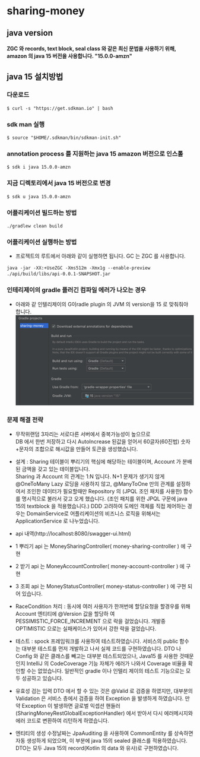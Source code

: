 # sharing-money
## java version
#### ZGC 와 records, text block, seal class 와 같은 최신 문법을 사용하기 위해, amazon 의 java 15 버전을 사용합니다. "15.0.0-amzn"
## java 15 설치방법
### 다운로드
```
$ curl -s "https://get.sdkman.io" | bash
```
### sdk man 실행
```
$ source "$HOME/.sdkman/bin/sdkman-init.sh"
```
### annotation process 를 지원하는 java 15 amazon 버전으로 인스톨
```
$ sdk i java 15.0.0-amzn
```
### 지금 디렉토리에서 java 15 버전으로 변경
```
$ sdk u java 15.0.0-amzn
```
### 어플리케이션 빌드하는 방법
```
./gradlew clean build
```
### 어플리케이션 실행하는 방법
- 프로젝트의 루트에서 아래와 같이 실행하면 됩니다. GC 는 ZGC 를 사용합니다.
```
java -jar -XX:+UseZGC -Xms512m -Xmx1g --enable-preview ./api/build/libs/api-0.0.1-SNAPSHOT.jar
```
### 인테리제이의 gradle 플러긴 컴파일 에러가 나오는 경우
- 아래와 같 인텔리제이의 G이radle plugin 의 JVM 의 version을 15 로 맞춰줘야 합니다.
![superkey](./images/intelliJ-Gradle-Setting.png)

### 문제 해결 전략
- 무작위랜덤 3자리는 서로다른 서버에서 중복가능성이 높으므로  
DB 에서 한번 저장하고 다시 AutoIncrease 된값을 얻어서 60글자(60진법) 숫자+문자의 조합으로 해시값을 만들어 토큰을 생성했습니다.

- 설계 : Sharing 테이블이 뿌리기의 핵심에 해당하는 테이블이며, Account 가 분배된 금액을 갖고 있는 테이블입니다.  
Sharing 과 Account 의 관계는 1:N 입니다.
N+1 문제가 생기지 않게 @OneToMany Lazy 로딩을 사용하지 않고, @ManyToOne 만의 관계를 설정하여서 
조인한 데이터가 필요할때만 Repository 의 (JPQL 조인 패치를 사용한) 함수를 명시적으로 불러서 갖고 오게 했습니다.
(조인 패치를 위한 JPQL 구문에 java 15의 textblock 을 적용했습니다.)
DDD 고려하여 도메인 객체를 직접 제어하는 경우는 DomainService로 어플리케이션의 비즈니스 로직을 위해서는 ApplicationService 로 
나누었습니다.

- api 내역(http://localhost:8080/swagger-ui.html)
- 1 뿌리기 api 는 MoneySharingController( money-sharing-controller
 ) 에 구현
- 2 받기 api 는 MoneyAccountController( money-account-controller
 ) 에 구현
- 3 조회 api 는 MoneyStatusController( money-status-controller
 ) 에 구현
되어 있습니다.

- RaceCondition 처리 : 동시에 여러 사용자가 한꺼번에 할당요청을 할경우를 위해 Account 엔티티에 @Version 값을 할당하 
여 PESSIMISTIC_FORCE_INCREMENT 으로 락을 걸었습니다. 개발중 OPTIMISTIC 으로는 실패케이스가 있어서 강한 락을 걸었습니다.
 
- 테스트 : spock 프레임워크를 사용하여 테스트하였습니다. 서비스의 public 함수는 대부분 테스트를 먼저 개발하고 나서 실제 코드를 구현하였습니다.
DTO 나 Config 와 같은 클래스를 빼고는 대부분 테스트되었으나, Java15 를 사용한 것때문인지 IntelliJ 의 
CodeCoverage 기능 자체가 에러가 나와서 Coverage 비율을 확인할 수는 없었습니다. 일반적인 gradle 이나 인텔리 제이의 테스트 기능으로는 모두 성공하고 있습니다. 
 
- 유효성 검는 입력 DTO 에서 할 수 있는 것은 @Valid 로 검증을 하였지만, 대부분의 Validation 은 서비스 층에서 
검증을 하여 Exception 을 발생하게 하였습니다.
만약 Exception 이 발생하면 글로벌 익셉션 핸들러(SharingMoneyRestGlobalExceptionHandler) 에서 받아서 다시 에러메시지와 에러 코드로 변환하여
리턴하게 하였습니다. 

- 엔티티의 생성 수정날짜는 JpaAuditing 을 사용하여 CommonEntity 를 상속하면 자동 생성하게 되었으며, 
이 부분에 java 15의 sealed 클래스를 적용하였습니다. DTO는 모두 Java 15의 record(Kotlin 의 data 와 유사)로 구현하였습니다.

